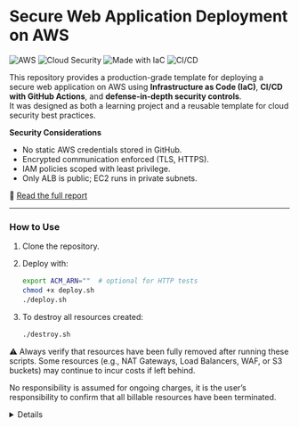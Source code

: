 # Secure Web Application Deployment on AWS

![AWS](https://img.shields.io/badge/AWS-EC2%2C%20ALB%2C%20WAF%2C%20Secrets%20Manager-orange)
![Cloud Security](https://img.shields.io/badge/Cloud%20Security-Defense%20in%20Depth-green)
![Made with IaC](https://img.shields.io/badge/IaC-CloudFormation-informational)
![CI/CD](https://img.shields.io/badge/CI%2FCD-GitHub%20Actions-blueviolet)


This repository provides a production-grade template for deploying a secure web application on AWS using **Infrastructure as Code (IaC)**, **CI/CD with GitHub Actions**, and **defense-in-depth security controls**.  
It was designed as both a learning project and a reusable template for cloud security best practices.

**Security Considerations**

- No static AWS credentials stored in GitHub.  
- Encrypted communication enforced (TLS, HTTPS).  
- IAM policies scoped with least privilege.  
- Only ALB is public; EC2 runs in private subnets.  

📄 [Read the full report](./docs/report.md)

---

### How to Use

1. Clone the repository.
2. Deploy with:
    ```bash
    export ACM_ARN=""  # optional for HTTP tests
    chmod +x deploy.sh
    ./deploy.sh
    ```

3. To destroy all resources created:
    ```bash
    ./destroy.sh
    ```

⚠️ Always verify that resources have been fully removed after running these scripts. Some resources (e.g., NAT Gateways, Load Balancers, WAF, or S3 buckets) may continue to incur costs if left behind.

No responsibility is assumed for ongoing charges, it is the user’s responsibility to confirm that all billable resources have been terminated.
<details>

## Architecture

![Architecture](./docs/images/arch.png)

## 🚀 Features

- **Infrastructure as Code (CloudFormation)**
  - VPC with public/private subnets across multiple AZs.
  - Application Load Balancer (ALB) with TLS termination.
  - Private EC2 instances running a Flask app with IMDSv2 enforced.
  - Encrypted EBS volumes enabled by default.
  - Security groups applying least-privilege network access.

- **Security Best Practices**
  - [OWASP] HTTP headers (X-Frame-Options, X-Content-Type-Options).
  - [CIS AWS Benchmark] IMDSv2 enforced, no public IPs on EC2.
  - [IAM] OIDC federation with GitHub Actions, no long-lived keys.
  - [CI/CD] Branch protection and status checks required for `main`.
  - Encrypted S3 artifact bucket with lifecycle rules.

- **CI/CD Pipeline**
  - Linting, testing, and packaging with GitHub Actions.
  - Secure artifact upload to S3.
  - Deployment to EC2 instances via AWS Systems Manager (SSM).
  - Infrastructure scanning with Checkov (SARIF reports optional).

## ✅ Validation
- Health checks available at `/health` endpoint.  
- Logs streamed to CloudWatch.  
- CI/CD pipeline tested with PRs and protected branch rules.  
- Manual deployment validated via SSM (no SSH required).  

## 🧹 Cleanup

To avoid unexpected AWS charges, all resources created by this project can be deleted using the provided cleanup scripts:

```bash
./destroy.sh
```

## Others

The policies are not yet pushed to the repository.
- [License](./LICENSE)

</details>